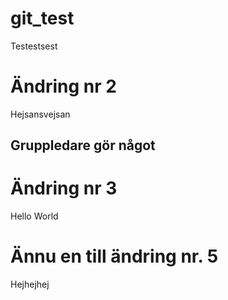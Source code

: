 # git_test
Testestsest
# Ändring nr 2
Hejsansvejsan

## Gruppledare gör något
# Ändring nr 3
Hello World
# Ännu en till ändring nr. 5
Hejhejhej
